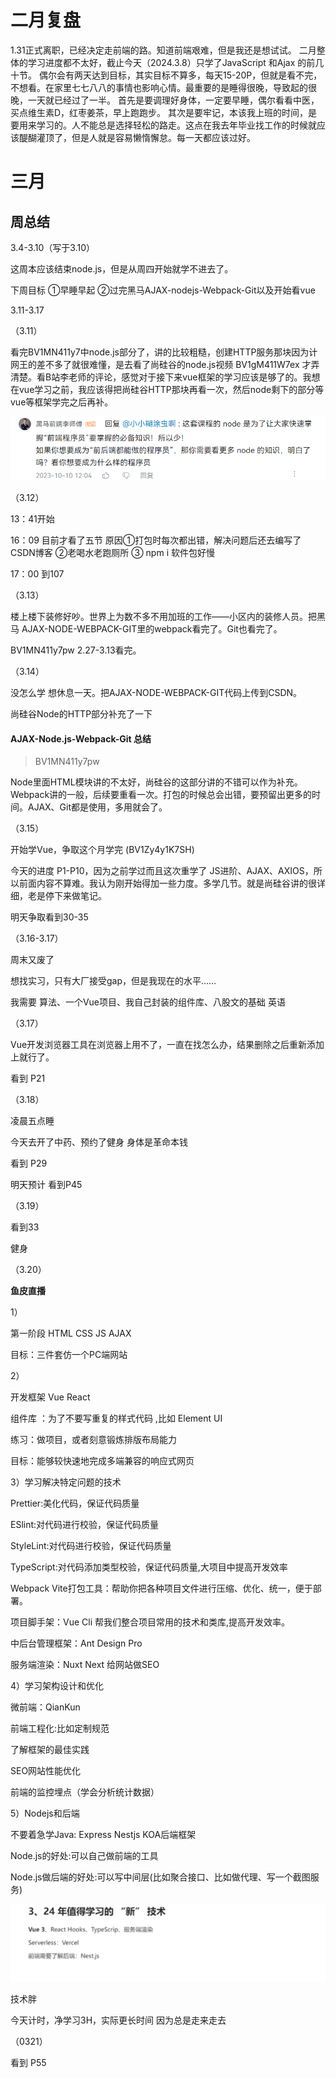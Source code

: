 # 二月复盘

1.31正式离职，已经决定走前端的路。知道前端艰难，但是我还是想试试。
二月整体的学习进度都不太好，截止今天（2024.3.8）只学了JavaScript 和Ajax 的前几十节。
偶尔会有两天达到目标，其实目标不算多，每天15-20P，但就是看不完，不想看。在家里七七八八的事情也影响心情。最重要的是睡得很晚，导致起的很晚，一天就已经过了一半。
首先是要调理好身体，一定要早睡，偶尔看看中医，买点维生素D，红枣姜茶，早上跑跑步。
其次是要牢记，本该我上班的时间，是要用来学习的。人不能总是选择轻松的路走。这点在我去年毕业找工作的时候就应该醍醐灌顶了，但是人就是容易懒惰懈怠。每一天都应该过好。

# 三月

## 周总结

3.4-3.10（写于3.10）

这周本应该结束node.js，但是从周四开始就学不进去了。

下周目标 ①早睡早起 ②过完黑马AJAX-nodejs-Webpack-Git以及开始看vue 



3.11-3.17

（3.11）

看完BV1MN411y7中node.js部分了，讲的比较粗糙，创建HTTP服务那块因为计网王的差不多了就很难懂，是去看了尚硅谷的node.js视频 BV1gM411W7ex 才弄清楚。看B站李老师的评论，感觉对于接下来vue框架的学习应该是够了的。我想在vue学习之前，我应该得把尚硅谷HTTP那块再看一次，然后node剩下的部分等vue等框架学完之后再补。

![image-20240311215838497](img/image-20240311215838497.png)

（3.12）

13：41开始

16：09 目前才看了五节 原因①打包时每次都出错，解决问题后还去编写了CSDN博客 ②老喝水老跑厕所 ③ npm i 软件包好慢

17：00 到107

（3.13）

楼上楼下装修好吵。世界上为数不多不用加班的工作——小区内的装修人员。把黑马 AJAX-NODE-WEBPACK-GIT里的webpack看完了。Git也看完了。

BV1MN411y7pw 2.27-3.13看完。

（3.14）

没怎么学 想休息一天。把AJAX-NODE-WEBPACK-GIT代码上传到CSDN。

尚硅谷Node的HTTP部分补充了一下



#### AJAX-Node.js-Webpack-Git 总结

> BV1MN411y7pw 

Node里面HTML模块讲的不太好，尚硅谷的这部分讲的不错可以作为补充。Webpack讲的一般，后续要重看一次。打包的时候总会出错，要预留出更多的时间。AJAX、Git都是使用，多用就会了。



（3.15）

开始学Vue，争取这个月学完 (BV1Zy4y1K7SH)

今天的进度 P1-P10，因为之前学过而且这次重学了 JS进阶、AJAX、AXIOS，所以前面内容不算难。我认为刚开始得加一些力度。多学几节。就是尚硅谷讲的很详细，老是停下来做笔记。

明天争取看到30-35

（3.16-3.17）

周末又废了

想找实习，只有大厂接受gap，但是我现在的水平……

我需要 算法、一个Vue项目、我自己封装的组件库、八股文的基础  英语

（3.17）

Vue开发浏览器工具在浏览器上用不了，一直在找怎么办，结果删除之后重新添加上就行了。

看到 P21

（3.18）

凌晨五点睡

今天去开了中药、预约了健身 身体是革命本钱

看到 P29

明天预计 看到P45

（3.19）

看到33 

健身 

（3.20）

**鱼皮直播**



1）

第一阶段 HTML CSS JS AJAX

目标：三件套仿一个PC端网站

2）

开发框架 Vue React

组件库 ：为了不要写重复的样式代码 ,比如 Element UI



练习：做项目，或者刻意锻炼排版布局能力

目标：能够较快速地完成多端兼容的响应式网页

3）学习解决特定问题的技术

Prettier:美化代码，保证代码质量

ESlint:对代码进行校验，保证代码质量

StyleLint:对代码进行校验，保证代码质量

TypeScript:对代码添加类型校验，保证代码质量,大项目中提高开发效率

Webpack Vite打包工具：帮助你把各种项目文件进行压缩、优化、统一，便于部署。

项目脚手架：Vue Cli 帮我们整合项目常用的技术和类库,提高开发效率。

中后台管理框架：Ant Design Pro

服务端渲染：Nuxt Next 给网站做SEO

4）学习架构设计和优化

微前端：QianKun

前端工程化:比如定制规范

了解框架的最佳实践

SEO网站性能优化

前端的监控埋点（学会分析统计数据）

5）Nodejs和后端

不要着急学Java:  Express Nestjs KOA后端框架

Node.js的好处:可以自己做前端的工具

Node.js做后端的好处:可以写中间层(比如聚合接口、比如做代理、写一个截图服务)

![image-20240320205359052](img/image-20240320205359052.png)

技术胖

今天计时，净学习3H，实际更长时间 因为总是走来走去

（0321）

看到 P55
